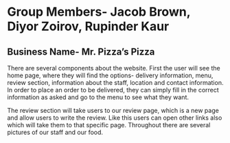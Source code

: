 # Group Members- Jacob Brown, Diyor Zoirov, Rupinder Kaur

## Business Name- Mr. Pizza’s Pizza

There are several components about the website. First the user will see the home page, where they will find the options- delivery information, menu, review section, information about the staff, location and contact information. In order to place an order to be delivered, they can simply fill in the correct information as asked and go to the menu to see what they want. 

The review section will take users to our review page, which is a new page and allow users to write the review. Like this users can open other links also which will take them to that specific page. Throughout there are several pictures of our staff and our food.
